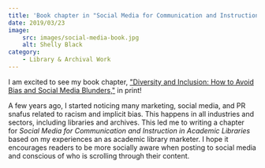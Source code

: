 ```yaml
---
title: 'Book chapter in "Social Media for Communication and Instruction in Academic Libraries" published'
date: 2019/03/23
image:
    src: images/social-media-book.jpg
    alt: Shelly Black
category:
    - Library & Archival Work
---
```


I am excited to see my book chapter, ["Diversity and Inclusion: How to Avoid Bias and Social Media Blunders,"](https://repository.arizona.edu/handle/10150/631799) in print!

A few years ago, I started noticing many marketing, social media, and PR snafus related to racism and implicit bias. This happens in all industries and sectors, including libraries and archives. This led me to writing a chapter for *Social Media for Communication and Instruction in Academic Libraries* based on my experiences an as academic library marketer. I hope it encourages readers to be more socially aware when posting to social media and conscious of who is scrolling through their content.

